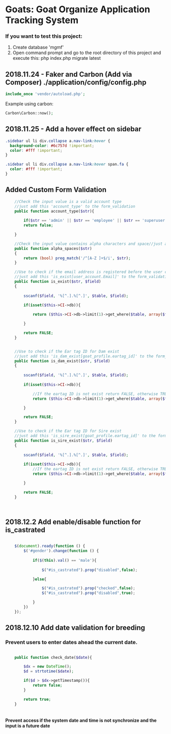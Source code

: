 # Goats: Goat Organize Application Tracking System

### If you want to test this project: 
1. Create database 'mgmf'
2. Open command prompt and go to the root directory of this project and execute this:
	php index.php migrate latest


## 2018.11.24 - Faker and Carbon (Add via Composer) ./application/config/config.php

```php
include_once 'vendor/autoload.php';
```
Example using carbon:

```php
Carbon\Carbon::now();
```
## 2018.11.25 - Add a hover effect on sidebar

```css
.sidebar ul li div.collapse a.nav-link:hover {
  background-color: #6c757d !important;
  color: #fff !important;
}

.sidebar ul li div.collapse a.nav-link:hover span.fa {
  color: #fff !important;
}
```


## Added Custom Form Validation
```php
	//Check the input value is a valid account type
	//just add this 'account_type' to the form_validation
	public function account_type($str){
		
		if($str == 'admin' || $str == 'employee' || $str == 'superuser') return true;
		return false;

	}

	//Check the input value contains alpha characters and space//just add this 'alpha_spaces' to the form_validation
	public function alpha_spaces($str)
	{
		return (bool) preg_match('/^[A-Z ]+$/i', $str);
	}

	//Use to check if the email address is registered before the user can forgot password
	//just add this 'is_exist[user_account.Email]' to the form_validation
	public function is_exist($str, $field)
	{
		
		sscanf($field, '%[^.].%[^.]', $table, $field);
		
		if(isset($this->CI->db)){

			return ($this->CI->db->limit(1)->get_where($table, array($field => $str))->num_rows() === 0 ? FALSE : TRUE);

		}

		return FALSE;
	}


	//Use to check if the Ear tag ID for Dam exist
	//just add this 'is_dam_exist[goat_profile.eartag_id]' to the form_validation
	public function is_dam_exist($str, $field)
	{
		
		sscanf($field, '%[^.].%[^.]', $table, $field);
		
		if(isset($this->CI->db)){

			//If the eartag ID is not exist return FALSE, otherwise TRUE
			return ($this->CI->db->limit(1)->get_where($table, array($field => $str,"gender" => "female"))->num_rows() === 0 ? FALSE : TRUE);

		}

		return FALSE;
	}	

	//Use to check if the Ear tag ID for Sire exist
	//just add this 'is_sire_exist[goat_profile.eartag_id]' to the form_validation
	public function is_sire_exist($str, $field)
	{
		
		sscanf($field, '%[^.].%[^.]', $table, $field);
		
		if(isset($this->CI->db)){
			//If the eartag ID is not exist return FALSE, otherwise TRUE
			return ($this->CI->db->limit(1)->get_where($table, array($field => $str,"gender" => "male"))->num_rows() === 0 ? FALSE : TRUE);

		}

		return FALSE;
	}	




```

## 2018.12.2 Add enable/disable function for is_castrated

```javascript

	$(document).ready(function () {
		$('#gender').change(function () {
			
			if($(this).val() == 'male'){
				
				$("#is_castrated").prop("disabled",false);

			}else{

				$("#is_castrated").prop("checked",false);
				$("#is_castrated").prop("disabled",true);

			}
		})
	});

```

## 2018.12.10 Add date validation for breeding
### Prevent users to enter dates ahead the current date. 
```php

	public function check_date($date){

		$dx = new DateTime();
		$d = strtotime($date);

		if($d > $dx->getTimestamp()){
			return false;
		}

		return true;
	}
	

```

#### Prevent access if the system date and time is not synchronize and the input is a future date
